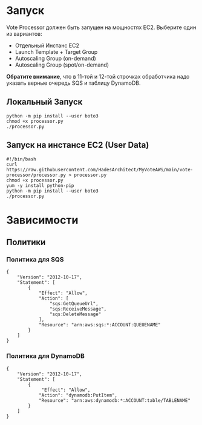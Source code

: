 # Запуск

Vote Processor должен быть запущен на мощностях EC2. Выберите один из вариантов:

* Отдельный Инстанс EC2
* Launch Template + Target Group
* Autoscaling Group (on-demand)
* Autoscaling Group (spot/on-demand)

**Обратите внимание**, что в 11-той и 12-той строчках обработчика надо указать верные очередь SQS и таблицу DynamoDB.

## Локальный Запуск
```
python -m pip install --user boto3
chmod +x processor.py
./processor.py
```

## Запуск на инстансе EC2 (User Data)
```
#!/bin/bash
curl https://raw.githubusercontent.com/HadesArchitect/MyVoteAWS/main/vote-processor/processor.py > processor.py
chmod +x processor.py
yum -y install python-pip
python -m pip install --user boto3
./processor.py
```

# Зависимости

## Политики

### Политика для SQS

```
{
    "Version": "2012-10-17",
    "Statement": [
        {
            "Effect": "Allow",
            "Action": [
                "sqs:GetQueueUrl",
                "sqs:ReceiveMessage",
                "sqs:DeleteMessage"
            ],
            "Resource": "arn:aws:sqs:*:ACCOUNT:QUEUENAME"
        }
    ]
}
```

### Политика для DynamoDB

```
{
    "Version": "2012-10-17",
    "Statement": [
        {
             "Effect": "Allow",
            "Action": "dynamodb:PutItem",
            "Resource": "arn:aws:dynamodb:*:ACCOUNT:table/TABLENAME"
        }
    ]
}
```
